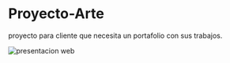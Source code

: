 # Proyecto-Arte
proyecto para cliente que necesita un portafolio con sus trabajos.


![presentacion web ](./web-grab.gif)


